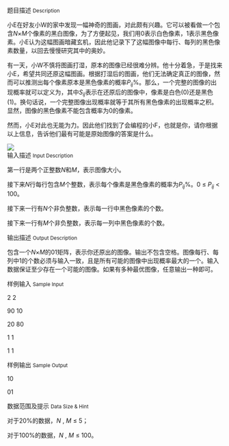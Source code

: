 <div class="panel panel-default">
<div class="area-title">
<span>
题目描述
<small>Description</small>
</span></div>
<div class="panel-body">

<p>小E在好友小W的家中发现一幅神奇的图画，对此颇有兴趣。它可以被看做一个包含<em>N</em>×<em>M</em>个像素的黑白图像，为了方便起见，我们用0表示白色像素，1表示黑色像素。小E认为这幅图画暗藏玄机，因此他记录下了这幅图像中每行、每列的黑色像素数量，以回去慢慢研究其中的奥妙。</p>
<p>有一天，小W不慎将图画打湿，原本的图像已经很难分辨。他十分着急，于是找来小E，希望共同还原这幅图画。根据打湿后的图画，他们无法确定真正的图像，然而可以推测出每个像素原本是黑色像素的概率<em>P<sub>ij</sub></em>%。那么，一个完整的图像的出现概率就可以定义为，其中<em>S<sub>ij</sub></em>表示在还原后的图像中，像素是白色(0)还是黑色(1)。换句话说，一个完整图像出现概率就等于其所有黑色像素的出现概率之积。显然，图像的黑色像素不能包含概率为0的像素。</p>
<p>然而，小E对此也无能为力。因此他们找到了会编程的小F，也就是你，请你根据以上信息，告诉他们最有可能是原始图像的答案是什么。</p>

<img src="/source/codevs/codevs-2126/img/aHR0cDovL3d3dy5qb3lvaS5jbi9wcm9ibGVtL2NvZGV2cy0yMTI2L2h0dHA6Ly9jb2RldnMuY24vbWVkaWEvaW1hZ2UvMTM2NzE2MDYzNi4xMTAuOTg2NTk5MjM2MDE1LnBuZw==.png" style="max-width:700px">

</div>
</div>

<div class="panel panel-default">
<div class="area-title">
<span>
输入描述
<small>Input Description</small>
</span></div>
<div class="panel-body">
<p>第一行是两个正整数<em>N</em>和<em>M</em>，表示图像大小。</p>
<p>接下来<em>N</em>行每行包含<em>M</em>个整数，表示每个像素是黑色像素的概率为<em>P<sub>ij</sub></em>%。0 ≤ <em>P<sub>ij</sub></em> &lt; 100。</p>
<p>接下来一行有<em>N</em>个非负整数，表示每一行中黑色像素的个数。</p>
<p>接下来一行有<em>M</em>个非负整数，表示每一列中黑色像素的个数。</p>

</div>
</div>
<div  class="panel panel-default">
<div class="area-title">
<span>
输出描述
<small>Output Description</small>
</span></div>
<div class="panel-body">

<p>包含一个<em>N</em>&times;<em>M</em>的01矩阵，表示你还原出的图像。输出不包含空格。图像每行、每列中1的个数必须与输入一致，且是所有可能的图像中出现概率最大的一个。输入数据保证至少存在一个可能的图像。如果有多种最优图像，任意输出一种即可。</p>

</div>
</div>


<div class="panel panel-default">
<div class="area-title">
<span>
样例输入
<small>Sample Input</small>
</span></div>
<div class="panel-body">
<p>2 2</p>
<p>90 10</p>
<p>20 80</p>
<p>1 1</p>
<p>1 1</p>

</div>
</div>

<div class="panel panel-default">
<div class="area-title">
<span>
样例输出
<small>Sample Output</small>
</span></div>
<div class="panel-body">
<p>10</p>
<p>01</p>

</div>
</div>

<div class="panel panel-default">
<div class="area-title">
<span>
数据范围及提示
<small>Data Size & Hint</small>
</span></div>
<div class="panel-body">
<p>对于20%的数据，<em>N </em>, <em>M </em>≤ 5；</p>
<p>对于100%的数据，<em>N </em>, <em>M </em>≤ 100。</p>
</div>
</div>